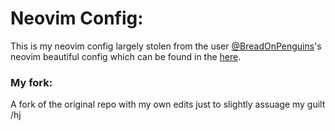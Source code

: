 # Neovim Config:
This is my neovim config largely stolen from the user [@BreadOnPenguins](https://github.com/BreadOnPenguins)'s neovim beautiful config which can be found in the [here](https://github.com/BreadOnPenguins/nvim). 

### My fork:
A fork of the original repo with my own edits just to slightly assuage my guilt /hj
